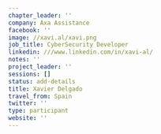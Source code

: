 ```yaml
---
chapter_leader: ''
company: Axa Assistance
facebook: ''
image: //xavi.al/xavi.png
job_title: CyberSecurity Developer
linkedin: ///www.linkedin.com/in/xavi-al/
notes: ''
project_leader: ''
sessions: []
status: add-details
title: Xavier Delgado
travel_from: Spain
twitter: ''
type: participant
website: ''
---
```


<!-- put more details about participant here -->